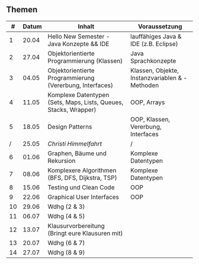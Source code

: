 ﻿## Themen

\#  | Datum     | Inhalt                                                              | Voraussetzung
--  | ----      | ----                                                                | ----
1   | 20.04     | Hello New Semester - Java Konzepte && IDE                           | lauffähiges Java & IDE (z.B. Eclipse)
2   | 27.04     | Objektorientierte Programmierung (Klassen)                          | Java Sprachkonzepte
3   | 04.05     | Objektorientierte Programmierung (Vererbung, Interfaces)            | Klassen, Objekte, Instanzvariablen & -Methoden
4   | 11.05     | Komplexe Datentypen (Sets, Maps, Lists, Queues, Stacks, Wrapper)    | OOP, Arrays
5   | 18.05     | Design Patterns                                                     | OOP, Klassen, Vererbung, Interfaces
/   | 25.05     | _Christi Himmelfahrt_                                               | /
6   | 01.06     | Graphen, Bäume und Rekursion                                        | Komplexe Datentypen
7   | 08.06     | Komplexere Algorithmen (BFS, DFS, Dijkstra, TSP)                    | Komplexe Datentypen
8   | 15.06     | Testing und Clean Code                                              | OOP
9   | 22.06     | Graphical User Interfaces                                           | OOP
10  | 29.06     | Wdhg (2 & 3)
11  | 06.07     | Wdhg (4 & 5)
12  | 13.07     | Klausurvorbereitung (Bringt eure Klausuren mit)
13  | 20.07     | Wdhg (6 & 7)
14  | 27.07     | Wdhg (8 & 9)
